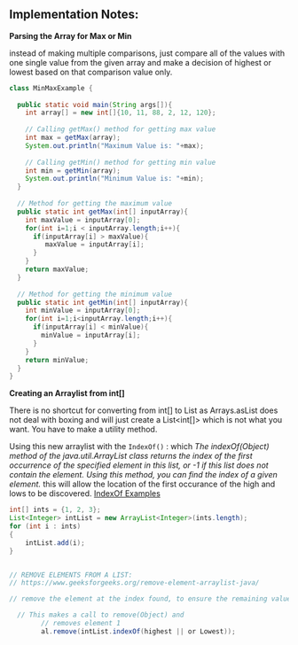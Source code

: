 ## Implementation Notes:

**Parsing the Array for Max or Min**

instead of making multiple comparisons, just compare all of the values with one single value
from the given array and make a decision of highest or lowest based on that comparison value only.


```java
class MinMaxExample { 
 
  public static void main(String args[]){
    int array[] = new int[]{10, 11, 88, 2, 12, 120};
 
    // Calling getMax() method for getting max value
    int max = getMax(array);
    System.out.println("Maximum Value is: "+max);
 
    // Calling getMin() method for getting min value
    int min = getMin(array);
    System.out.println("Minimum Value is: "+min);
  }
 
  // Method for getting the maximum value
  public static int getMax(int[] inputArray){ 
    int maxValue = inputArray[0]; 
    for(int i=1;i < inputArray.length;i++){ 
      if(inputArray[i] > maxValue){ 
         maxValue = inputArray[i]; 
      } 
    } 
    return maxValue; 
  }
 
  // Method for getting the minimum value
  public static int getMin(int[] inputArray){ 
    int minValue = inputArray[0]; 
    for(int i=1;i<inputArray.length;i++){ 
      if(inputArray[i] < minValue){ 
        minValue = inputArray[i]; 
      } 
    } 
    return minValue; 
  } 
}
```

**Creating an Arraylist from int[]**

There is no shortcut for converting from int[] to List<Integer> as Arrays.asList does not deal with boxing and will just create a List<int[]> which is not what you want. You have to make a utility method. 

Using this new arraylist with the `IndexOf()` : which *The indexOf(Object) method of the java.util.ArrayList class returns the index of the first occurrence of the specified element in this list, or -1 if this list does not contain the element. Using this method, you can find the index of a given element.* this will allow the location of the first occurance of the high and lows to be discovered. [IndexOf Examples](https://www.geeksforgeeks.org/java-util-arraylist-indexof-java/)

```java
int[] ints = {1, 2, 3};
List<Integer> intList = new ArrayList<Integer>(ints.length);
for (int i : ints)
{
    intList.add(i);
}


// REMOVE ELEMENTS FROM A LIST:
// https://www.geeksforgeeks.org/remove-element-arraylist-java/

// remove the element at the index found, to ensure the remaining values remain inside of the list

  // This makes a call to remove(Object) and
        // removes element 1
        al.remove(intList.indexOf(highest || or Lowest));
```